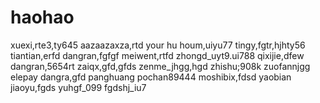 # haohao
xuexi,rte3,ty645
aazaazaxza,rtd
your hu houm,uiyu77
tingy,fgtr,hjhty56
tiantian,erfd
dangran,fgfgf
meiwent,rtfd
zhongd_uyt9.ui788
qixijie,dfew
dangran,5654rt
zaiqx,gfd,gfds
zenme_jhgg,hgd
zhishu;908k
zuofannjgg
elepay
dangra,gfd
panghuang
pochan89444
moshibix,fdsd
yaobian
jiaoyu,fgds
yuhgf_099
fgdshj_iu7
